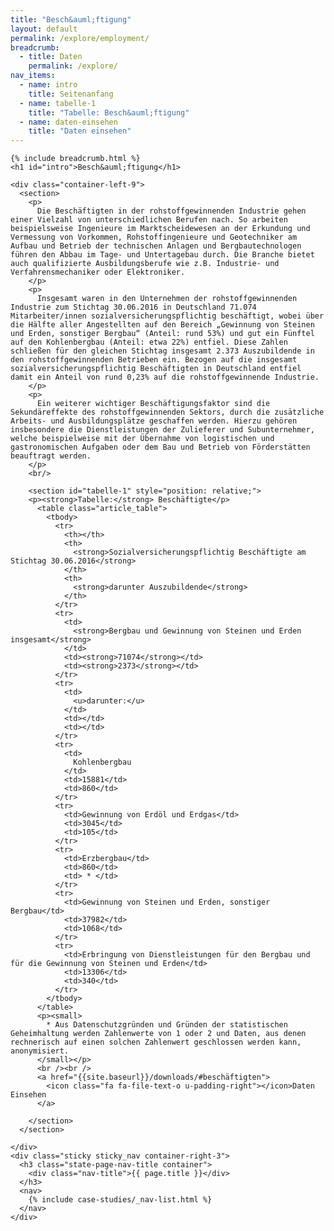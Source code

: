 ```yaml
---
title: "Besch&auml;ftigung"
layout: default
permalink: /explore/employment/
breadcrumb:
  - title: Daten
    permalink: /explore/
nav_items:
  - name: intro
    title: Seitenanfang
  - name: tabelle-1
    title: "Tabelle: Besch&auml;ftigung"
  - name: daten-einsehen
    title: "Daten einsehen"
---
```


<link rel="stylesheet" type="text/css" href="{{ site.baseurl_root }}/css/slick-theme.css"/>
<link rel="stylesheet" type="text/css" href="//cdn.jsdelivr.net/jquery.slick/1.6.0/slick.css"/>

<main class="container-page-wrapper layout-state-pages">
  <section class="container" style="position: relative;">

    {% include breadcrumb.html %}
    <h1 id="intro">Besch&auml;ftigung</h1>

    <div class="container-left-9">
      <section>
        <p>
          Die Beschäftigten in der rohstoffgewinnenden Industrie gehen einer Vielzahl von unterschiedlichen Berufen nach. So arbeiten beispielsweise Ingenieure im Marktscheidewesen an der Erkundung und Vermessung von Vorkommen, Rohstoffingenieure und Geotechniker am Aufbau und Betrieb der technischen Anlagen und Bergbautechnologen führen den Abbau im Tage- und Untertagebau durch. Die Branche bietet auch qualifizierte Ausbildungsberufe wie z.B. Industrie- und Verfahrensmechaniker oder Elektroniker.
        </p>
        <p>
          Insgesamt waren in den Unternehmen der rohstoffgewinnenden Industrie zum Stichtag 30.06.2016 in Deutschland 71.074 Mitarbeiter/innen sozialversicherungspflichtig beschäftigt, wobei über die Hälfte aller Angestellten auf den Bereich „Gewinnung von Steinen und Erden, sonstiger Bergbau“ (Anteil: rund 53%) und gut ein Fünftel auf den Kohlenbergbau (Anteil: etwa 22%) entfiel. Diese Zahlen schließen für den gleichen Stichtag insgesamt 2.373 Auszubildende in den rohstoffgewinnenden Betrieben ein. Bezogen auf die insgesamt sozialversicherungspflichtig Beschäftigten in Deutschland entfiel damit ein Anteil von rund 0,23% auf die rohstoffgewinnende Industrie.
        </p>
        <p>
          Ein weiterer wichtiger Beschäftigungsfaktor sind die Sekundäreffekte des rohstoffgewinnenden Sektors, durch die zusätzliche Arbeits- und Ausbildungsplätze geschaffen werden. Hierzu gehören insbesondere die Dienstleistungen der Zulieferer und Subunternehmer, welche beispielweise mit der Übernahme von logistischen und gastronomischen Aufgaben oder dem Bau und Betrieb von Förderstätten beauftragt werden.
        </p>
        <br/>

        <section id="tabelle-1" style="position: relative;">
        <p><strong>Tabelle:</strong> Beschäftigte</p>
          <table class="article_table">
            <tbody>
              <tr>
                <th></th>
                <th>
                  <strong>Sozialversicherungspflichtig Beschäftigte am Stichtag 30.06.2016</strong>
                </th>
                <th>
                  <strong>darunter Auszubildende</strong>
                </th>
              </tr>
              <tr>
                <td>
                  <strong>Bergbau und Gewinnung von Steinen und Erden insgesamt</strong>
                </td>
                <td><strong>71074</strong></td>
                <td><strong>2373</strong></td>
              </tr>
              <tr>
                <td>
                  <u>darunter:</u>
                </td>
                <td></td>
                <td></td>
              </tr>
              <tr>
                <td>
                  Kohlenbergbau
                </td>
                <td>15881</td>
                <td>860</td>
              </tr>
              <tr>
                <td>Gewinnung von Erdöl und Erdgas</td>
                <td>3045</td>
                <td>105</td>
              </tr>
              <tr>
                <td>Erzbergbau</td>
                <td>860</td>
                <td> * </td>
              </tr>
              <tr>
                <td>Gewinnung von Steinen und Erden, sonstiger Bergbau</td>
                <td>37982</td>
                <td>1068</td>
              </tr>
              <tr>
                <td>Erbringung von Dienstleistungen für den Bergbau und für die Gewinnung von Steinen und Erden</td>
                <td>13306</td>
                <td>340</td>
              </tr>
            </tbody>
          </table>
          <p><small>
            * Aus Datenschutzgründen und Gründen der statistischen Geheimhaltung werden Zahlenwerte von 1 oder 2 und Daten, aus denen rechnerisch auf einen solchen Zahlenwert geschlossen werden kann, anonymisiert.
          </small></p>
          <br /><br />
          <a href="{{site.baseurl}}/downloads/#beschäftigten">
            <icon class="fa fa-file-text-o u-padding-right"></icon>Daten Einsehen
          </a>

        </section>
      </section>

    </div>      
    <div class="sticky sticky_nav container-right-3">
      <h3 class="state-page-nav-title container">
        <div class="nav-title">{{ page.title }}</div>
      </h3>
      <nav>
        {% include case-studies/_nav-list.html %}
      </nav>
    </div>
  </section>
</main>

<script src="https://ajax.googleapis.com/ajax/libs/jquery/1.12.4/jquery.min.js"></script>
<script type="text/javascript" src="//cdn.jsdelivr.net/jquery.slick/1.6.0/slick.min.js"></script>
<script type="text/javascript" src="{{ site.baseurl_root }}/js/lib/static.min.js" charset="utf-8"></script>
<script type="text/javascript" src="https://cdnjs.cloudflare.com/ajax/libs/jqPlot/1.0.8/jquery.jqplot.min.js"></script>
<link rel="stylesheet" type="text/css" href="https://cdnjs.cloudflare.com/ajax/libs/jqPlot/1.0.8/jquery.jqplot.min.css"/>
<script type="text/javascript" src="https://cdnjs.cloudflare.com/ajax/libs/jqPlot/1.0.8/plugins/jqplot.barRenderer.min.js"></script>
<script type="text/javascript" src="https://cdnjs.cloudflare.com/ajax/libs/jqPlot/1.0.8/plugins/jqplot.pieRenderer.min.js"></script>
<script type="text/javascript" src="https://cdnjs.cloudflare.com/ajax/libs/jqPlot/1.0.8/plugins/jqplot.categoryAxisRenderer.min.js"></script>
<script type="text/javascript" src="https://cdnjs.cloudflare.com/ajax/libs/jqPlot/1.0.8/plugins/jqplot.pointLabels.min.js"></script>
<script type="text/javascript" src="{{ site.baseurl_root }}/js/pages/pieGraph.js" charset="utf-8"></script>
<script type="text/javascript" src="{{ site.baseurl_root }}/js/lib/explore.min.js" charset="utf-8"></script>
